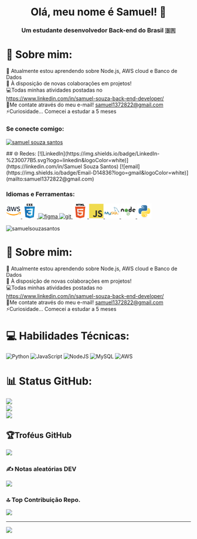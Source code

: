 <h1 align="center">Olá, meu nome é Samuel! 👋 </h1>
<h3 align="center">Um estudante desenvolvedor Back-end do Brasil 🇧🇷 </h3>

# 💫 Sobre mim:
🌱 Atualmente estou aprendendo sobre Node.js, AWS cloud e Banco de Dados<br>🤝 À disposição de novas colaborações em projetos!<br>💻Todas minhas atividades postadas no https://www.linkedin.com/in/samuel-souza-back-end-developer/<br>💬Me contate através do meu e-mail! samuel1372822@gmail.com<br>⚡Curiosidade... Comecei a estudar a 5 meses


<h3 align="left">Se conecte comigo:</h3>
<p align="left">
<a href="https://linkedin.com/in/samuel souza santos" target="blank"><img align="center" src="https://raw.githubusercontent.com/rahuldkjain/github-profile-readme-generator/master/src/images/icons/Social/linked-in-alt.svg" alt="samuel souza santos" height="30" width="40" /></a>
</p>
## 🌐 Redes:
[![LinkedIn](https://img.shields.io/badge/LinkedIn-%230077B5.svg?logo=linkedin&logoColor=white)](https://linkedin.com/in/Samuel Souza Santos) [![email](https://img.shields.io/badge/Email-D14836?logo=gmail&logoColor=white)](mailto:samuel1372822@gmail.com) 

<h3 align="left">Idiomas e Ferramentas:</h3>
<p align="left"> <a href="https://aws.amazon.com" target="_blank" rel="noreferrer"> <img src="https://raw.githubusercontent.com/devicons/devicon/master/icons/amazonwebservices/amazonwebservices-original-wordmark.svg" alt="aws" width="40" height="40"/> </a> <a href="https://www.w3schools.com/css/" target="_blank" rel="noreferrer"> <img src="https://raw.githubusercontent.com/devicons/devicon/master/icons/css3/css3-original-wordmark.svg" alt="css3" width="40" height="40"/> </a> <a href="https://www.figma.com/" target="_blank" rel="noreferrer"> <img src="https://www.vectorlogo.zone/logos/figma/figma-icon.svg" alt="figma" width="40" height="40"/> </a> <a href="https://git-scm.com/" target="_blank" rel="noreferrer"> <img src="https://www.vectorlogo.zone/logos/git-scm/git-scm-icon.svg" alt="git" width="40" height="40"/> </a> <a href="https://www.w3.org/html/" target="_blank" rel="noreferrer"> <img src="https://raw.githubusercontent.com/devicons/devicon/master/icons/html5/html5-original-wordmark.svg" alt="html5" width="40" height="40"/> </a> <a href="https://developer.mozilla.org/en-US/docs/Web/JavaScript" target="_blank" rel="noreferrer"> <img src="https://raw.githubusercontent.com/devicons/devicon/master/icons/javascript/javascript-original.svg" alt="javascript" width="40" height="40"/> </a> <a href="https://www.mysql.com/" target="_blank" rel="noreferrer"> <img src="https://raw.githubusercontent.com/devicons/devicon/master/icons/mysql/mysql-original-wordmark.svg" alt="mysql" width="40" height="40"/> </a> <a href="https://nodejs.org" target="_blank" rel="noreferrer"> <img src="https://raw.githubusercontent.com/devicons/devicon/master/icons/nodejs/nodejs-original-wordmark.svg" alt="nodejs" width="40" height="40"/> </a> <a href="https://www.python.org" target="_blank" rel="noreferrer"> <img src="https://raw.githubusercontent.com/devicons/devicon/master/icons/python/python-original.svg" alt="python" width="40" height="40"/> </a> </p>

<p><img align="center" src="https://github-readme-stats.vercel.app/api/top-langs?username=samuelsouzasantos&show_icons=true&locale=en&layout=compact" alt="samuelsouzasantos" /></p>

# 💫 Sobre mim:
🌱 Atualmente estou aprendendo sobre Node.js, AWS cloud e Banco de Dados<br>🤝 À disposição de novas colaborações em projetos!<br>💻Todas minhas atividades postadas no https://www.linkedin.com/in/samuel-souza-back-end-developer/<br>💬Me contate através do meu e-mail! samuel1372822@gmail.com<br>⚡Curiosidade... Comecei a estudar a 5 meses




# 💻 Habilidades Técnicas:
![Python](https://img.shields.io/badge/python-3670A0?style=for-the-badge&logo=python&logoColor=ffdd54) ![JavaScript](https://img.shields.io/badge/javascript-%23323330.svg?style=for-the-badge&logo=javascript&logoColor=%23F7DF1E) ![NodeJS](https://img.shields.io/badge/node.js-6DA55F?style=for-the-badge&logo=node.js&logoColor=white) ![MySQL](https://img.shields.io/badge/mysql-4479A1.svg?style=for-the-badge&logo=mysql&logoColor=white) ![AWS](https://img.shields.io/badge/AWS-%23FF9900.svg?style=for-the-badge&logo=amazon-aws&logoColor=white)
# 📊 Status GitHub:
![](https://github-readme-stats.vercel.app/api?username=SamuelSouzaSantos&theme=dark&hide_border=false&include_all_commits=true&count_private=true)<br/>
![](https://nirzak-streak-stats.vercel.app/?user=SamuelSouzaSantos&theme=dark&hide_border=false)<br/>
![](https://github-readme-stats.vercel.app/api/top-langs/?username=SamuelSouzaSantos&theme=dark&hide_border=false&include_all_commits=true&count_private=true&layout=compact)

## 🏆Troféus GitHub 
![](https://github-profile-trophy.vercel.app/?username=SamuelSouzaSantos&theme=default&no-frame=false&no-bg=false&margin-w=4)

### ✍️ Notas aleatórias DEV
![](https://quotes-github-readme.vercel.app/api?type=vetical&theme=tokyonight)

### 🔝 Top Contribuição Repo.
![](https://github-contributor-stats.vercel.app/api?username=SamuelSouzaSantos&limit=5&theme=dark&combine_all_yearly_contributions=true)

---
[![](https://visitcount.itsvg.in/api?id=SamuelSouzaSantos&icon=0&color=0)](https://visitcount.itsvg.in)

<!-- Proudly created with GPRM ( https://gprm.itsvg.in ) -->
